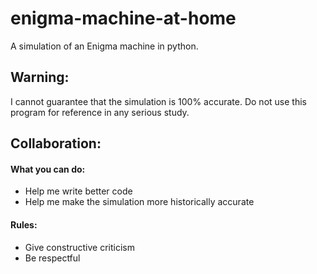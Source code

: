 # enigma-machine-at-home
A simulation of an Enigma machine in python.

## Warning:
I cannot guarantee that the simulation is 100% accurate. Do not use this program for reference in any serious study.

## Collaboration:
#### What you can do:
- Help me write better code
- Help me make the simulation more historically accurate
#### Rules:
- Give constructive criticism
- Be respectful
